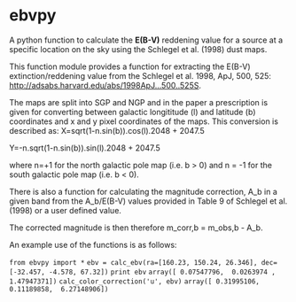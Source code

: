 # ebvpy
A python function to calculate the **E(B-V)** reddening value for a source at a specific location on the sky using the Schlegel et al. (1998) dust maps. 

This function module provides a function for extracting the E(B-V) extinction/reddening value from the 
Schlegel et al. 1998, ApJ, 500, 525: http://adsabs.harvard.edu/abs/1998ApJ...500..525S. 

The maps are split into SGP and NGP and in the paper a prescription is given for converting between galactic longititude (l) and latitude (b) coordinates and x and y pixel coordinates of the maps. This conversion is described as:
  X=sqrt(1-n.sin(b)).cos(l).2048 + 2047.5
  
  Y=-n.sqrt(1-n.sin(b)).sin(l).2048 + 2047.5

where n=+1 for the north galactic pole map (i.e. b > 0) and n = -1 for the south galactic pole map (i.e. b < 0).

There is also a function for calculating the magnitude correction, A_b in a given band from the A_b/E(B-V) values provided in Table 9 of Schlegel et al. (1998) or a user defined value. 

The corrected magnitude is then therefore m_corr,b = m_obs,b - A_b. 

An example use of the functions is as follows:

  `from ebvpy import *`
  `ebv = calc_ebv(ra=[160.23, 150.24, 26.346], dec=[-32.457, -4.578, 67.32])`
  `print ebv`
  `array([ 0.07547796,  0.0263974 ,  1.47947371])`
  `calc_color_correction('u', ebv)`
  `array([ 0.31995106,  0.11189858,  6.27148906])`
  


